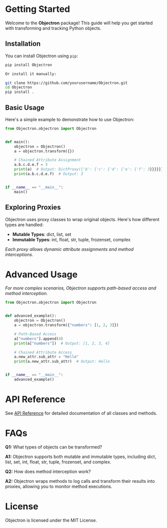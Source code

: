 # Getting Started

Welcome to the **Objectron** package! This guide will help you get started with transforming and tracking Python objects.

## Installation

You can install Objectron using `pip`:

```bash
pip install Objectron

Or install it manually:

git clone https://github.com/yourusername/Objectron.git
cd Objectron
pip install .
```

## Basic Usage

Here's a simple example to demonstrate how to use Objectron:
```python
from Objectron.objectron import Objectron


def main():
    objectron = Objectron()
    a = objectron.transform({})

    # Chained Attribute Assignment
    a.b.c.d.e.f = 3
    print(a)  # Output: DictProxy({'b': {'c': {'d': {'e': {'f': 3}}}}}})
    print(a.b.c.d.e.f)  # Output: 3


if __name__ == "__main__":
    main()
```

## Exploring Proxies

Objectron uses proxy classes to wrap original objects. Here's how different types are handled:

- **Mutable Types**: dict, list, set
- **Immutable Types**: int, float, str, tuple, frozenset, complex

*Each proxy allows dynamic attribute assignments and method interceptions.*

# Advanced Usage

*For more complex scenarios, Objectron supports path-based access and method interception.*

```python
from Objectron.objectron import Objectron


def advanced_example():
    objectron = Objectron()
    a = objectron.transform({"numbers": [1, 2, 3]})

    # Path-Based Access
    a["numbers"].append(4)
    print(a["numbers"])  # Output: [1, 2, 3, 4]

    # Chained Attribute Access
    a.new_attr.sub_attr = "Hello"
    print(a.new_attr.sub_attr)  # Output: Hello


if __name__ == "__main__":
    advanced_example()
```
# API Reference

See [API Reference](api_reference.md) for detailed documentation of all classes and methods.

# FAQs

**Q1:** What types of objects can be transformed?

**A1:** Objectron supports both mutable and immutable types, including dict, list, set, int, float, str, tuple, frozenset, and complex.

**Q2:** How does method interception work?

**A2:** Objectron wraps methods to log calls and transform their results into proxies, allowing you to monitor method executions.

# License

Objectron is licensed under the MIT License.
